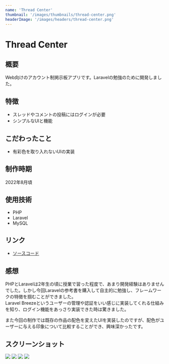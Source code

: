 ```yaml
---
name: 'Thread Center'
thumbnail: '/images/thumbnails/thread-center.png'
headerImage: '/images/headers/thread-center.png'
---
```


# Thread Center

## 概要
Web向けのアカウント制掲示板アプリです。Laravelの勉強のために開発しました。

## 特徴
- スレッドやコメントの投稿にはログインが必要
- シンプルなUIと機能

## こだわったこと
- 有彩色を取り入れないUIの実装

## 制作時期
2022年8月頃

## 使用技術
- PHP
- Laravel
- MySQL

## リンク
- [ソースコード](https://github.com/Yu357/ThreadCenter)

## 感想
PHPとLaravelは2年生の頃に授業で習った程度で、あまり開発経験はありませんでした。しかし今回Laravelの参考書を購入して自主的に勉強し、フレームワークの特徴を掴むことができました。  
Laravel Breezeというユーザーの管理や認証をいい感じに実装してくれる仕組みを知り、ログイン機能をあっさり実装できた時は驚きました。

また今回の制作では既存の作品の配色を変えたUIを実装したのですが、配色がユーザーに与える印象について比較することができ、興味深かったです。

## スクリーンショット
![](https://user-images.githubusercontent.com/65577595/187865402-3f5f6e33-d3e2-42f3-ab02-75304704a3ba.png)
![](https://user-images.githubusercontent.com/65577595/187865459-e2819e61-25bf-4eff-9f7b-51f19f7312b8.png)
![](https://user-images.githubusercontent.com/65577595/187865477-f21fab9c-a17f-4dd2-a1de-1ce414c1d7d0.png)
![](https://user-images.githubusercontent.com/65577595/187865503-ebefbee3-0ede-4c3a-8d3d-3ec87b1af6b8.png)